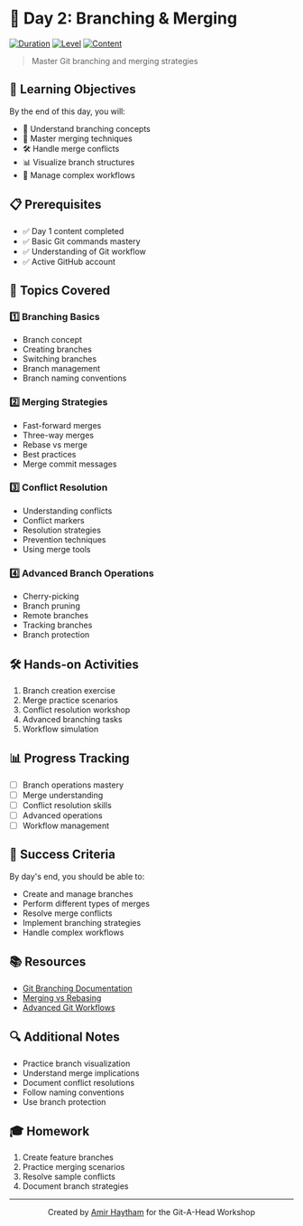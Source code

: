 # 🌳 Day 2: Branching & Merging

[![Duration](https://img.shields.io/badge/duration-6%20hours-blue.svg)](https://github.com/AmirHaytham/git-a-head)
[![Level](https://img.shields.io/badge/level-intermediate-yellow.svg)](https://github.com/AmirHaytham/git-a-head)
[![Content](https://img.shields.io/badge/content-branching-brightgreen.svg)](https://github.com/AmirHaytham/git-a-head)

> Master Git branching and merging strategies

## 🎯 Learning Objectives
By the end of this day, you will:
- 🌿 Understand branching concepts
- 🔀 Master merging techniques
- 🛠️ Handle merge conflicts
- 📊 Visualize branch structures
- 🔄 Manage complex workflows

## 📋 Prerequisites
- ✅ Day 1 content completed
- ✅ Basic Git commands mastery
- ✅ Understanding of Git workflow
- ✅ Active GitHub account

## 📑 Topics Covered

### 1️⃣ Branching Basics
- Branch concept
- Creating branches
- Switching branches
- Branch management
- Branch naming conventions

### 2️⃣ Merging Strategies
- Fast-forward merges
- Three-way merges
- Rebase vs merge
- Best practices
- Merge commit messages

### 3️⃣ Conflict Resolution
- Understanding conflicts
- Conflict markers
- Resolution strategies
- Prevention techniques
- Using merge tools

### 4️⃣ Advanced Branch Operations
- Cherry-picking
- Branch pruning
- Remote branches
- Tracking branches
- Branch protection

## 🛠️ Hands-on Activities
1. Branch creation exercise
2. Merge practice scenarios
3. Conflict resolution workshop
4. Advanced branching tasks
5. Workflow simulation

## 📊 Progress Tracking
- [ ] Branch operations mastery
- [ ] Merge understanding
- [ ] Conflict resolution skills
- [ ] Advanced operations
- [ ] Workflow management

## 🎯 Success Criteria
By day's end, you should be able to:
- Create and manage branches
- Perform different types of merges
- Resolve merge conflicts
- Implement branching strategies
- Handle complex workflows

## 📚 Resources
- [Git Branching Documentation](https://git-scm.com/book/en/v2/Git-Branching-Branches-in-a-Nutshell)
- [Merging vs Rebasing](https://www.atlassian.com/git/tutorials/merging-vs-rebasing)
- [Advanced Git Workflows](https://www.atlassian.com/git/tutorials/comparing-workflows)

## 🔍 Additional Notes
- Practice branch visualization
- Understand merge implications
- Document conflict resolutions
- Follow naming conventions
- Use branch protection

## 🎓 Homework
1. Create feature branches
2. Practice merging scenarios
3. Resolve sample conflicts
4. Document branch strategies

---
<p align="center">
Created by <a href="https://github.com/AmirHaytham">Amir Haytham</a> for the Git-A-Head Workshop
</p>

